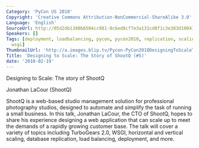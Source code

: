 ```yaml
---
Category: 'PyCon US 2010'
Copyright: 'Creative Commons Attribution-NonCommercial-ShareAlike 3.0'
Language: 'English'
SourceUrl: http://05d2db1380b6504cc981-8cbed8cf7e3a131cd8f1c3e383d10041.r93.cf2.rackcdn.com/pycon-us-2010/304_designing-to-scale-the-story-of-shootq-5.m4v
Speakers: []
Tags: [deployment, loadbalancing, pycon, pycon2010, replication, scaling, turbogears,
  wsgi]
ThumbnailUrl: 'http://a.images.blip.tv/Pycon-PyCon2010DesigningToScaleTheStoryOfShootQ5229.png'
Title: 'Designing to Scale: The Story of ShootQ (#5)'
date: '2010-02-19'
---
```

Designing to Scale: The story of ShootQ

  
Jonathan LaCour (ShootQ)

  
ShootQ is a web-based studio management solution for professional photography
studios, designed to automate and simplify the task of running a small
business. In this talk, Jonathan LaCour, the CTO of ShootQ, hopes to share his
experience designing a web application that can scale up to meet the demands
of a rapidly growing customer base. The talk will cover a variety of topics
including TurboGears 2.0, WSGI, horizontal and vertical scaling, database
replication, load balancing, deployment, and more.
